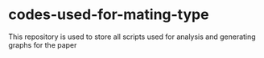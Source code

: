 # codes-used-for-mating-type
This repository is used to store all scripts used for analysis and generating graphs for the paper

